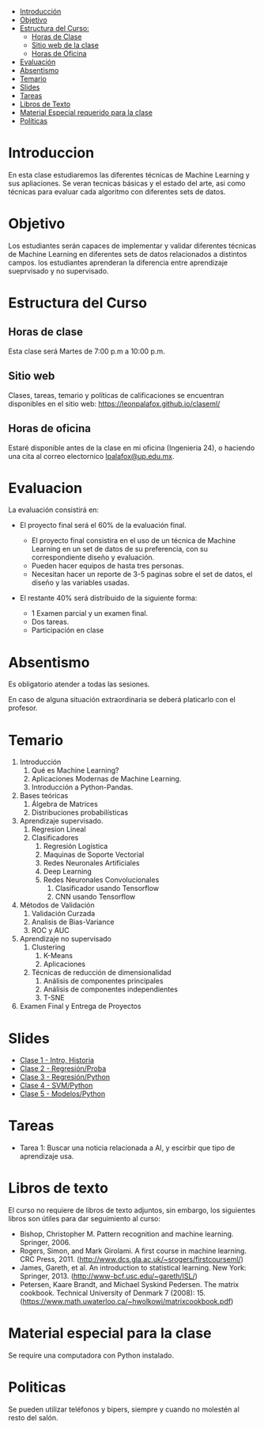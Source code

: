 

- [Introducción](#introduccion)
- [Objetivo](#objetivo)
- [Estructura del Curso:](#estrctura-del-curso)
  - [Horas de Clase](#horas-de-clase)
  - [Sitio web de la clase](#sitio-web)
  - [Horas de Oficina](#horas-de-oficina)
- [Evaluación](#evaluacion)
- [Absentismo](#absentismo)
- [Temario](#temario)
- [Slides](#slides)
- [Tareas](#tareas)
- [Libros de Texto](#libros-de-texto)
- [Material Especial requerido para la clase](#material-especial-para-clase)
- [Políticas](#politicas)


# Introduccion

En esta clase estudiaremos las diferentes técnicas de Machine Learning y sus apliaciones. Se veran tecnicas básicas y el estado del arte, asi como técnicas para evaluar cada algoritmo con diferentes sets de datos.

# Objetivo

Los estudiantes serán capaces de implementar y validar diferentes técnicas de Machine Learning en diferentes sets de datos relacionados a distintos campos. los estudiantes aprenderan la diferencia entre aprendizaje sueprvisado y no supervisado.

# Estructura del Curso

## Horas de clase

Esta clase será Martes de 7:00 p.m a 10:00 p.m.

## Sitio web

Clases, tareas, temario y políticas de calificaciones se encuentran disponibles en el sitio web: https://leonpalafox.github.io/claseml/

## Horas de oficina

Estaré disponible antes de la clase en mi oficina (Ingenieria 24), o haciendo una cita al correo electornico lpalafox@up.edu.mx.

# Evaluacion

La evaluación consistirá en:

- El proyecto final será el 60% de la evaluación final.
    - El proyecto final consistira en el uso de un técnica de Machine Learning en un set de datos de su preferencia, con su correspondiente diseño y evaluación.
  - Pueden hacer equipos de hasta tres personas.
  - Necesitan hacer un reporte de 3-5 paginas sobre el set de datos, el diseño y las variables usadas.

- El restante 40% será distribuido de la siguiente forma:
  - 1 Examen parcial y un examen final. 
  - Dos tareas.
  - Participación en clase


# Absentismo
Es obligatorio atender a todas las sesiones.

En caso de alguna situación extraordinaria se deberá platicarlo con el profesor.

# Temario

1.  Introducción
    1. Qué es Machine Learning?
    2. Aplicaciones Modernas de Machine Learning.
    3. Introducción a Python-Pandas.
2.  Bases teóricas
    1. Álgebra de Matrices
    2. Distribuciones probabilísticas
3.  Aprendizaje supervisado.
    1. Regresion Lineal
    2. Clasificadores
        1. Regresión Logística
        2. Maquinas de Soporte Vectorial
        3. Redes Neuronales Artificiales
        4. Deep Learning
        5. Redes Neuronales Convolucionales
              1. Clasificador usando Tensorflow
              2. CNN usando Tensorflow
4. Métodos de Validación
    1. Validación Curzada
    2. Analisis de Bias-Variance
    3. ROC y AUC
6. Aprendizaje no supervisado
    1. Clustering
        1. K-Means
        2. Aplicaciones
    2. Técnicas de reducción de dimensionalidad
        1. Análisis de componentes principales
        2. Análisis de componentes independientes
        3. T-SNE
8. Examen Final y Entrega de Proyectos


# Slides


- [Clase 1 - Intro, Historia](https://github.com/leonpalafox/mlclase/blob/master/Slides/UPML101_Clase_01_2019_1.pptx)
- [Clase 2 - Regresión/Proba](https://github.com/leonpalafox/mlclase/blob/master/Slides/UPML101_Clase_01_2019_2.pptx)
- [Clase 3 - Regresión/Python](https://github.com/leonpalafox/mlclase/blob/master/Slides/UPML101_Clase_01_2019_3.pptx)
- [Clase 4 - SVM/Python](https://github.com/leonpalafox/mlclase/blob/master/Slides/UPML101_Clase_01_2019_4.pptx)
- [Clase 5 - Modelos/Python](https://github.com/leonpalafox/mlclase/blob/master/Slides/UPML101_Clase_01_2019_5.pptx)



# Tareas

- Tarea 1: Buscar una noticia relacionada a AI, y escirbir que tipo de aprendizaje usa.


# Libros de texto

El curso no requiere de libros de texto adjuntos, sin embargo, los siguientes libros son útiles para dar seguimiento al curso:

- Bishop, Christopher M. Pattern recognition and machine learning. Springer, 2006. 
- Rogers, Simon, and Mark Girolami. A first course in machine learning. CRC Press, 2011. (http://www.dcs.gla.ac.uk/~srogers/firstcourseml/)
- James, Gareth, et al. An introduction to statistical learning. New York: Springer, 2013. (http://www-bcf.usc.edu/~gareth/ISL/)
- Petersen, Kaare Brandt, and Michael Syskind Pedersen. The matrix cookbook. Technical University of Denmark 7 (2008): 15. (https://www.math.uwaterloo.ca/~hwolkowi/matrixcookbook.pdf)

# Material especial para la clase

Se require una computadora con Python instalado.

# Politicas

Se pueden utilizar teléfonos y bipers, siempre y cuando no molestén al resto del salón.





